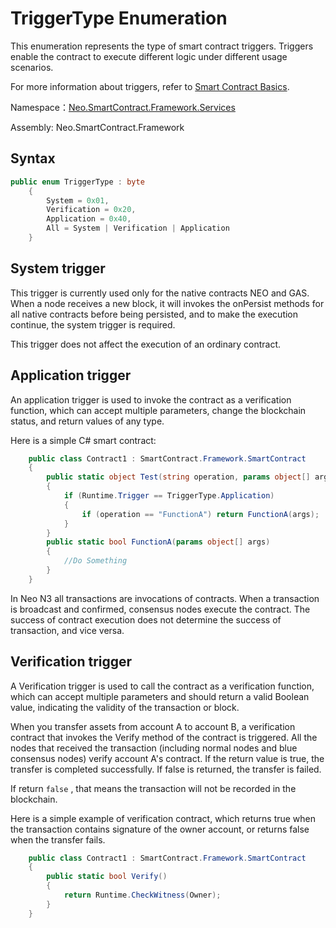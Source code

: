 # TriggerType Enumeration

This enumeration represents the type of smart contract triggers. Triggers enable the contract to execute different logic under different usage scenarios.

For more information about triggers, refer to [Smart Contract Basics](../../../../develop/write/basics.md).

Namespace：[Neo.SmartContract.Framework.Services](../services.md)

Assembly: Neo.SmartContract.Framework

## Syntax

```c#
public enum TriggerType : byte
    {
        System = 0x01,
        Verification = 0x20,
        Application = 0x40,
        All = System | Verification | Application
    }
```

## System trigger

This trigger is currently used only for the native contracts NEO and GAS. When a node receives a new block, it will invokes the onPersist methods for all native contracts before being persisted, and to make the execution continue, the system trigger is required.

This trigger does not affect the execution of an ordinary contract.

## Application trigger

An application trigger is used to invoke the contract as a verification function, which can accept multiple parameters, change the blockchain status, and return values of any type.

Here is a simple C# smart contract:

```c#
    public class Contract1 : SmartContract.Framework.SmartContract
    {
        public static object Test(string operation, params object[] args)
        {
            if (Runtime.Trigger == TriggerType.Application)
            {
                if (operation == "FunctionA") return FunctionA(args);
            }  
        }
        public static bool FunctionA(params object[] args)
        {
            //Do Something  
        }
    }
```
In Neo N3 all transactions are invocations of contracts. When a transaction is broadcast and confirmed, consensus nodes execute the contract. The success of contract execution does not determine the success of transaction, and vice versa.

## Verification trigger

A Verification trigger is used to call the contract as a verification function, which can accept multiple parameters and should return a valid Boolean value, indicating the validity of the transaction or block.

When you transfer assets from account A to account B, a verification contract that invokes  the Verify method of the contract is triggered. All the nodes that received the transaction (including normal nodes and blue consensus nodes) verify account A's contract. If the return value is true, the transfer is completed successfully. If false is returned, the transfer is failed.

If return `false` , that means the transaction will not be recorded in the blockchain.

Here is a simple example of verification contract, which returns true when the transaction contains signature of the owner account, or returns false when the transfer fails.

```c#
    public class Contract1 : SmartContract.Framework.SmartContract
    {
        public static bool Verify()
        {
            return Runtime.CheckWitness(Owner);
        }
    }
```